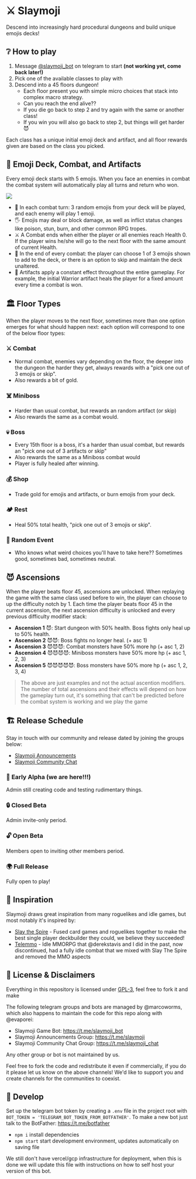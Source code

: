 # ⚔️ Slaymoji

Descend into increasingly hard procedural dungeons and build unique emojis decks!

## ❔ How to play

1) Message [@slaymoji_bot](https://t.me/slaymoji_bot) on telegram to start **(not working yet, come back later!)**
2) Pick one of the available classes to play with
3) Descend into a 45 floors dungeon!
    - Each floor present you with simple micro choices that stack into complex macro strategy.
    - Can you reach the end alive??
    - If you die go back to step 2 and try again with the same or another class!
    - If you win you will also go back to step 2, but things will get harder 😈

Each class has a unique initial emoji deck and artifact, and all floor rewards given are based on the class you picked.

## 👊 Emoji Deck, Combat, and Artifacts

Every emoji deck starts with 5 emojis. When you face an enemies in combat the combat system will automatically play all turns and return who won.

![](https://i.imgur.com/q5xrqfu.png)

- 👊 In each combat turn: 3 random emojis from your deck will be played, and each enemy will play 1 emoji.  
- 🖐️ Emojis may deal or block damage, as well as inflict status changes like poison, stun, burn, and other common RPG tropes.  
- ⚔️ A Combat ends when either the player or all enemies reach Health 0. If the player wins he/she will go to the next floor with the same amount of current Health.  
- 🎲 In the end of every combat: the player can choose 1 of 3 emojis shown to add to the deck, or there is an option to skip and maintain the deck unaltered.  
- 💖 Artifacts apply a constant effect throughout the entire gameplay. For example, the initial Warrior artifact heals the player for a fixed amount every time a combat is won.  

## 🏛️ Floor Types

When the player moves to the next floor, sometimes more than one option emerges for what should happen next: each option will correspond to one of the below floor types:

### ⚔️ **Combat**
- Normal combat, enemies vary depending on the floor, the deeper into the dungeon the harder they get, always rewards with a "pick one out of 3 emojis or skip".
- Also rewards a bit of gold.

### ☠️ **Miniboss**
- Harder than usual combat, but rewards an random artifact (or skip)
- Also rewards the same as a combat would.

### 💀 **Boss**
- Every 15th floor is a boss, it's a harder than usual combat, but rewards an "pick one out of 3 artifacts or skip"
- Also rewards the same as a Miniboss combat would
- Player is fully healed after winning.

### 💰 **Shop**
- Trade gold for emojis and artifacts, or burn emojis from your deck.

### 🏕️ **Rest**
- Heal 50% total health, "pick one out of 3 emojis or skip".

### 🎲 **Random Event**
- Who knows what weird choices you'll have to take here?? Sometimes good, sometimes bad, sometimes neutral. 

## 😈 Ascensions

When the player beats floor 45, ascensions are unlocked. When replaying the game with the same class used before to win, the player can choose to up the difficulty notch by 1. Each time the player beats floor 45 in the current ascension, the next ascension difficulty is unlocked and every previous difficulty modifier stack:

- **Ascension 1** 😈: Start dungeon with 50% health. Boss fights only heal up to 50% health.  
- **Ascension 2** 😈😈: Boss fights no longer heal. (+ asc 1)  
- **Ascension 3** 😈😈😈: Combat monsters have 50% more hp (+ asc 1, 2)  
- **Ascension 4** 😈😈😈😈: Miniboss monsters have 50% more hp (+ asc 1, 2, 3)  
- **Ascension 5** 😈😈😈😈😈: Boss monsters have 50% more hp (+ asc 1, 2, 3, 4)  

> The above are just examples and not the actual ascention modifiers. The number of total ascensions and their effects will depend on how the gameplay turn out, it's something that can't be predicted before the combat system is working and we play the game 

## 🏗️ Release Schedule

Stay in touch with our community and release dated by joining the groups below:  
- [Slaymoji Announcements](https://t.me/slaymoji)  
- [Slaymoji Community Chat](https://t.me/slaymoji_chat)  

### 🧱 **Early Alpha (we are here!!!)**
Admin still creating code and testing rudimentary things.

### 🔒 **Closed Beta**
Admin invite-only period.

### 🔓 **Open Beta**
Members open to inviting other members period.

### 🌍 **Full Release**
Fully open to play! 

## 🌟 Inspiration

Slaymoji draws great inspiration from many roguelikes and idle games, but most notably it's inspired by:

- [Slay the Spire](https://store.steampowered.com/app/646570/Slay_the_Spire/) - Fused card games and roguelikes together to make the best single player deckbuilder they could, we believe they succeeded!
- [Telemmo](https://github.com/telemmo/telemmo) - Idle MMORPG that @derekstavis and I did in the past, now discontinued, had a fully idle combat that we mixed with Slay The Spire and removed the MMO aspects

## 📖 License & Disclaimers

Everything in this repository is licensed under [GPL-3](https://www.gnu.org/licenses/gpl-3.0.en.html), feel free to fork it and make

The following telegram groups and bots are managed by @marcoworms, which also happens to maintain the code for this repo along with @evaporei:

- Slaymoji Game Bot: https://t.me/slaymoji_bot  
- Slaymoji Announcements Group: https://t.me/slaymoji  
- Slaymoji Community Chat Group: https://t.me/slaymoji_chat  

Any other group or bot is not maintained by us.

Feel free to fork the code and redistribute it even if commercially, if you do it please let us know on the above channels! We'd like to support you and create channels for the communities to coexist.

## 🔧 Develop

Set up the telegram bot token by creating a `.env` file in the project root with `BOT_TOKEN = 'TELEGRAM_BOT_TOKEN_FROM_BOTFATHER'`. To make a new bot just talk to the BotFather: https://t.me/botfather

- `npm i` install dependencies
- `npm start` start development environment, updates automatically on saving file

We still don't have vercel/gcp infrastructure for deployment, when this is done we will update this file with instructions on how to self host your version of this bot.
